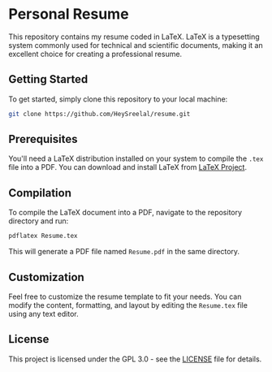 # Personal Resume

This repository contains my resume coded in LaTeX. LaTeX is a typesetting system commonly used for technical and scientific documents, making it an excellent choice for creating a professional resume.

## Getting Started

To get started, simply clone this repository to your local machine:

```bash
git clone https://github.com/HeySreelal/resume.git
```

## Prerequisites

You'll need a LaTeX distribution installed on your system to compile the `.tex` file into a PDF. You can download and install LaTeX from [LaTeX Project](https://www.latex-project.org/get/).

## Compilation

To compile the LaTeX document into a PDF, navigate to the repository directory and run:

```bash
pdflatex Resume.tex
```

This will generate a PDF file named `Resume.pdf` in the same directory.

## Customization

Feel free to customize the resume template to fit your needs. You can modify the content, formatting, and layout by editing the `Resume.tex` file using any text editor.

## License

This project is licensed under the GPL 3.0 - see the [LICENSE](LICENSE) file for details.